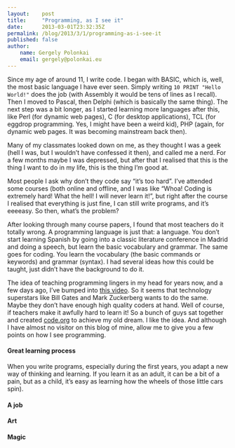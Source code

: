 ```yaml
---
layout:    post
title:     "Programming, as I see it"
date:      2013-03-01T23:32:35Z
permalink: /blog/2013/3/1/programming-as-i-see-it
published: false
author:
    name: Gergely Polonkai
    email: gergely@polonkai.eu
---
```


Since my age of around 11, I write code. I began with BASIC, which is,
well, the most basic language I have ever seen. Simply writing
<code>10 PRINT "Hello World!"</code> does the job (with Assembly it
would be tens of lines as I recall). Then I moved to Pascal, then
Delphi (which is basically the same thing). The next step was a bit
longer, as I started learning more languages after this, like Perl
(for dynamic web pages), C (for desktop applications), TCL (for
eggdrop programming. Yes, I might have been a weird kid), PHP (again,
for dynamic web pages. It was becoming mainstream back then).

Many of my classmates looked down on me, as they thought I was a geek (hell I
was, but I wouldn’t have confessed it then), and called me a nerd. For a few
months maybe I was depressed, but after that I realised that this is the thing
I want to do in my life, this is the thing I’m good at.

Most people I ask why don’t they code say “it’s too hard”. I’ve attended some
courses (both online and offline, and I was like “Whoa! Coding is extremely
hard! What the hell! I will never learn it!”, but right after the course I
realised that everything is just fine, I can still write programs, and it’s
eeeeasy. So then, what’s the problem?

After looking through many course papers, I found that most teachers do it
totally wrong. A programming language is just that: a language. You don’t start
learning Spanish by going into a classic literature conference in Madrid and
doing a speech, but learn the basic vocabulary and grammar. The same goes for
coding. You learn the vocabulary (the basic commands or keywords) and grammar
(syntax). I had several ideas how this could be taught, just didn’t have the
background to do it.

The idea of teaching programming lingers in my head for years now, and a few
days ago, I’ve bumped into [this
video](https://www.youtube.com/watch?v=dU1xS07N-FA). So it seems that
technology superstars like Bill Gates and Mark Zuckerberg wants to do the same.
Maybe they don’t have enough high quality coders at hand. Well of course,
if teachers make it awfully hard to learn it! So a bunch of guys sat together
and created [code.org](http://www.code.org/) to achieve my old dream. I like
the idea. And although I have almost no visitor on this blog of mine, allow me
to give you a few points on how I see programming.

####  Great learning process

When you write programs, especially during the first years, you adapt a new way
of thinking and learning. If you learn it as an adult, it can be a bit of a
pain, but as a child, it’s easy as learning how the wheels of those little cars
spin).

####  A job

####  Art

####  Magic
